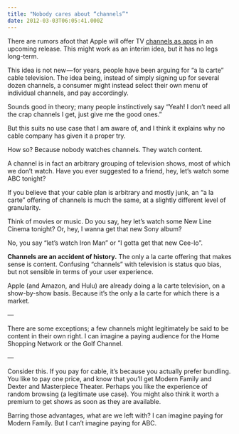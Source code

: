 ```yaml
---
title: "Nobody cares about “channels”"
date: 2012-03-03T06:05:41.000Z
---
```


There are rumors afoot that Apple will offer TV [channels as apps](http://www.geekwire.com/2012/channels-apps-apple-reinvent-television) in an upcoming release. This might work as an interim idea, but it has no legs long-term.

This idea is not new — for years, people have been arguing for “a la carte” cable television. The idea being, instead of simply signing up for several dozen channels, a consumer might instead select their own menu of individual channels, and pay accordingly.

Sounds good in theory; many people instinctively say “Yeah! I don’t need all the crap channels I get, just give me the good ones.”

But this suits no use case that I am aware of, and I think it explains why no cable company has given it a proper try.

How so? Because nobody watches channels. They watch content.

A channel is in fact an arbitrary grouping of television shows, most of which we don’t watch. Have you ever suggested to a friend, hey, let’s watch some ABC tonight?

If you believe that your cable plan is arbitrary and mostly junk, an “a la carte” offering of channels is much the same, at a slightly different level of granularity.

Think of movies or music. Do you say, hey let’s watch some New Line Cinema tonight? Or, hey, I wanna get that new Sony album?

No, you say “let’s watch Iron Man” or “I gotta get that new Cee-lo”.

**Channels are an accident of history.** The only a la carte offering that makes sense is content. Confusing “channels” with television is status quo bias, but not sensible in terms of your user experience.

Apple (and Amazon, and Hulu) are already doing a la carte television, on a show-by-show basis. Because it’s the only a la carte for which there is a market.

—

There are some exceptions; a few channels might legitimately be said to be content in their own right. I can imagine a paying audience for the Home Shopping Network or the Golf Channel.

—

Consider this. If you pay for cable, it’s because you actually prefer bundling. You like to pay one price, and know that you’ll get Modern Family and Dexter and Masterpiece Theater. Perhaps you like the experience of random browsing (a legitimate use case). You might also think it worth a premium to get shows as soon as they are available.

Barring those advantages, what are we left with? I can imagine paying for Modern Family. But I can’t imagine paying for ABC.
